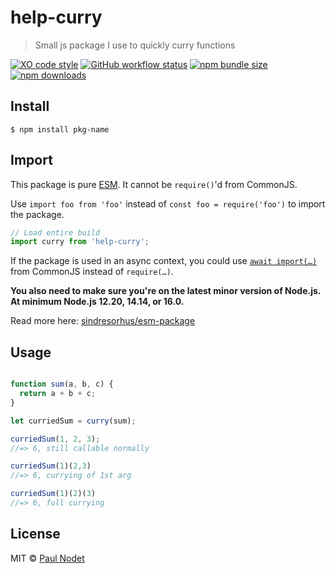 # help-curry
> Small js package I use to quickly curry functions

[![XO code style](https://img.shields.io/badge/code_style-XO-5ed9c7.svg)](https://github.com/xojs/xo)
[![GitHub workflow status](https://img.shields.io/github/workflow/status/pnxdxt/help-curry/CI)](https://github.com/pnxdxt/help-curry)
[![npm bundle size](https://img.shields.io/bundlephobia/min/help-curry)](https://bundlephobia.com/package/help-curry)
[![npm downloads](https://img.shields.io/npm/dt/help-curry)](https://www.npmjs.com/package/help-curry)

## Install
```
$ npm install pkg-name
```
## Import

This package is pure [ESM](https://developer.mozilla.org/en-US/docs/Web/JavaScript/Guide/Modules). It cannot be `require()`'d from CommonJS.

Use `import foo from 'foo'` instead of `const foo = require('foo')` to import the package.

```js
// Load entire build
import curry from 'help-curry';
```
If the package is used in an async context, you could use [`await import(…)`](https://developer.mozilla.org/en-US/docs/Web/JavaScript/Reference/Statements/import#dynamic_imports) from CommonJS instead of `require(…)`.

**You also need to make sure you're on the latest minor version of Node.js. At minimum Node.js 12.20, 14.14, or 16.0.**

Read more here: [sindresorhus/esm-package](https://gist.github.com/sindresorhus/a39789f98801d908bbc7ff3ecc99d99c)


## Usage

```js

function sum(a, b, c) {
  return a + b + c;
}

let curriedSum = curry(sum);

curriedSum(1, 2, 3);
//=> 6, still callable normally

curriedSum(1)(2,3)
//=> 6, currying of 1st arg

curriedSum(1)(2)(3)
//=> 6, full currying
```

## License

MIT © [Paul Nodet](https://pnodet.com)

